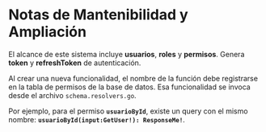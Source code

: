 # Notas de Mantenibilidad y Ampliación

El alcance de este sistema incluye **usuarios**, **roles** y **permisos**.
Genera **token** y **refreshToken** de autenticación.

Al crear una nueva funcionalidad, el nombre de la función debe registrarse en la tabla de permisos de la base de datos. Esa funcionalidad se invoca desde el archivo `schema.resolvers.go`.

Por ejemplo, para el permiso **`usuarioById`**, existe un query con el mismo nombre: **`usuarioById(input:GetUser!): ResponseMe!`**.
